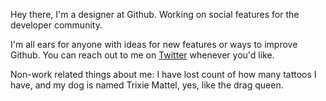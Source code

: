 Hey there, I'm a designer at Github. Working on social features for the developer community.

I'm all ears for anyone with ideas for new features or ways to improve Github.
You can reach out to me on [Twitter](https://twitter.com/anthny) whenever you'd like.

Non-work related things about me: I have lost count of how many tattoos I have, and my dog is named Trixie Mattel, yes, like the drag queen.

